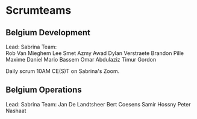 # Scrumteams

## Belgium Development 
  
  Lead: Sabrina
  Team:  
  Rob Van Mieghem
  Lee Smet
  Azmy Awad
  Dylan Verstraete
  Brandon Pille
  Maxime Daniel 
  Mario Bassem
  Omar Abdulaziz
  Timur Gordon

Daily scrum 10AM CE(S)T on Sabrina's Zoom.

## Belgium Operations

  Lead: Sabrina
  Team:
  Jan De Landtsheer
  Bert Coesens
  Samir Hossny
  Peter Nashaat

